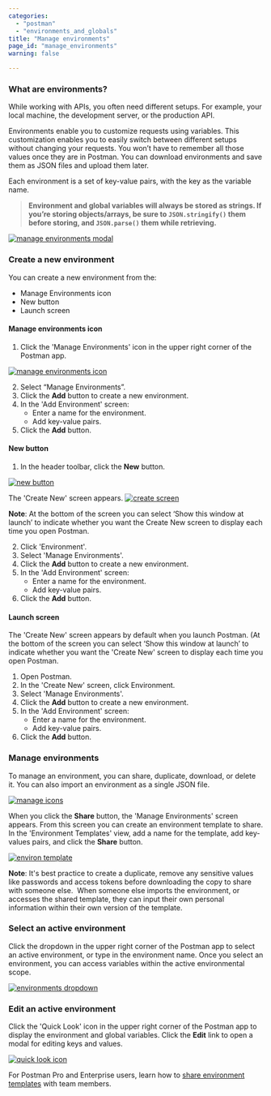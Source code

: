 ```yaml
---
categories:
  - "postman"
  - "environments_and_globals"
title: "Manage environments"
page_id: "manage_environments"
warning: false

---
```


### **What are environments?**

While working with APIs, you often need different setups. For example, your local machine, the development server, or the production API. 

Environments enable you to customize requests using variables. This customization enables you to easily switch between different setups without changing your requests. You won’t have to remember all those values once they are in Postman. You can download environments and save them as JSON files and upload them later.

Each environment is a set of key-value pairs, with the key as the variable name. 

> **Environment and global variables will always be stored as strings. If you’re storing objects/arrays, be sure to `JSON.stringify()` them before storing, and `JSON.parse()` them while retrieving.**

[![manage environments modal](https://s3.amazonaws.com/postman-static-getpostman-com/postman-docs/manage_environments_Screen.png)](https://s3.amazonaws.com/postman-static-getpostman-com/postman-docs/manage_environments_Screen.png)

### **Create a new environment**

You can create a new environment from the:
* Manage Environments icon
* New button
* Launch screen

#### Manage environments icon

1. Click the 'Manage Environments' icon in the upper right corner of the Postman app.

[![manage environments icon](https://s3.amazonaws.com/postman-static-getpostman-com/postman-docs/manage_environments_icon.png)](https://s3.amazonaws.com/postman-static-getpostman-com/postman-docs/manage_environments_icon.png)

2. Select “Manage Environments”. 
3. Click the **Add** button to create a new environment.
4. In the 'Add Environment' screen:
   * Enter a name for the environment.
   * Add key-value pairs.
5. Click the **Add** button.

#### New button

1.  In the header toolbar, click the **New** button.


[![new button](https://s3.amazonaws.com/postman-static-getpostman-com/postman-docs/HeaderToolBar.png)](https://s3.amazonaws.com/postman-static-getpostman-com/postman-docs/HeaderToolBar.png)

The 'Create New' screen appears.
[![create screen](https://s3.amazonaws.com/postman-static-getpostman-com/postman-docs/create_new_screen.png)](https://s3.amazonaws.com/postman-static-getpostman-com/postman-docs/create_new_screen.png)

**Note**: At the bottom of the screen you can select ‘Show this window at launch’ to indicate whether you want the Create New screen to display each time you open Postman.

2. Click 'Environment'.
3. Select 'Manage Environments'. 
4. Click the **Add** button to create a new environment.
5. In the 'Add Environment' screen:
   * Enter a name for the environment.
   * Add key-value pairs.
6. Click the **Add** button.

#### Launch screen

The 'Create New' screen appears by default when you launch Postman. (At the bottom of the screen you can select ‘Show this window at launch’ to indicate whether you want the 'Create New' screen to display each time you open Postman.

1. Open Postman.
2. In the 'Create New' screen, click Environment.
3. Select 'Manage Environments'. 
4. Click the **Add** button to create a new environment.
5. In the 'Add Environment' screen:
   * Enter a name for the environment.
   * Add key-value pairs.
6. Click the **Add** button.

### **Manage environments**

To manage an environment, you can share, duplicate, download, or delete it. You can also import an environment as a single JSON file.

[![manage icons](https://s3.amazonaws.com/postman-static-getpostman-com/postman-docs/manage_environ_icons.png)](https://s3.amazonaws.com/postman-static-getpostman-com/postman-docs/manage_environ_icons.png)

When you click the **Share** button, the 'Manage Environments' screen appears. From this screen you can create an environment template to share. In the 'Environment Templates' view, add a name for the template, add key-values pairs, and click the **Share** button.

[![environ template](https://s3.amazonaws.com/postman-static-getpostman-com/postman-docs/environTemplate.png)](https://s3.amazonaws.com/postman-static-getpostman-com/postman-docs/environTemplate.png)

**Note**: It's best practice to create a duplicate, remove any sensitive values like passwords and access tokens before downloading the copy to share with someone else.  When someone else imports the environment, or accesses the shared template, they can input their own personal information within their own version of the template.


### **Select an active environment**

Click the dropdown in the upper right corner of the Postman app to select an active environment, or type in the environment name. Once you select an environment, you can access variables within the active environmental scope. 

[![environments dropdown](https://s3.amazonaws.com/postman-static-getpostman-com/postman-docs/active+environ.png)](https://s3.amazonaws.com/postman-static-getpostman-com/postman-docs/active+environ.png)

### **Edit an active environment**

Click the 'Quick Look' icon in the upper right corner of the Postman app to display the environment and global variables. Click the **Edit** link to open a modal for editing keys and values.

[![quick look icon](https://s3.amazonaws.com/postman-static-getpostman-com/postman-docs/edit_environ.png)](https://s3.amazonaws.com/postman-static-getpostman-com/postman-docs/edit_environ.png)


For Postman Pro and Enterprise users, learn how to [share environment templates](/docs/postman/team_library/sharing) with team members.
